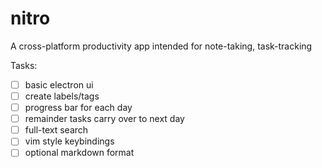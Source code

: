 # nitro

A cross-platform productivity app intended for note-taking, task-tracking

Tasks:
- [ ] basic electron ui
- [ ] create labels/tags
- [ ] progress bar for each day
- [ ] remainder tasks carry over to next day
- [ ] full-text search
- [ ] vim style keybindings
- [ ] optional markdown format
